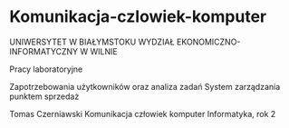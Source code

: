 # Komunikacja-czlowiek-komputer


UNIWERSYTET W BIAŁYMSTOKU
WYDZIAŁ EKONOMICZNO-INFORMATYCZNY W WILNIE

 


Pracy laboratoryjne

Zapotrzebowania użytkowników oraz analiza zadań
System zarządzania punktem sprzedaż



Tomas Czerniawski
Komunikacja człowiek komputer
Informatyka, rok 2
